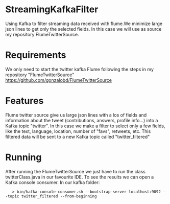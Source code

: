# StreamingKafkaFilter
Using Kafka to filter streaming data received with flume.We minimize large json lines to get only the selected fields. In this case we will use as source my repository FlumeTwitterSource.

# Requirements
We only need to start the twitter kafka Flume following the steps in my repository "FlumeTwitterSource" https://github.com/gonzalobd/FlumeTwitterSource


# Features
Flume twitter source give us large json lines with a los of fields and information about the tweet (contributions, answers, profile info...) into a Kafka topic "twitter". In this case we make a filter to select only a few fields, like the text, language, location, number of "favs", retweets, etc. 
This filtered data will be sent to a new Kafka topic called "twitter_filtered"

# Running
After running the FlumeTwitterSource we just have to run the class twitterClass.java in our favourite IDE.
To see the results we can open a Kafka console consumer. In our kafka folder:

       > bin/kafka-console-consumer.sh --bootstrap-server localhost:9092 --topic twitter_filtered --from-beginning
